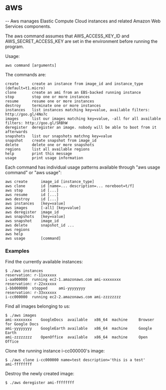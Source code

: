 # aws
--
Aws manages Elastic Compute Cloud instances and related Amazon Web Services
components.

The aws command assumes that AWS_ACCESS_KEY_ID and AWS_SECRET_ACCESS_KEY are
set in the environment before running the program.

Usage:

    aws command [arguments]

The commands are:

    create      create an instance from image_id and instance_type (default=t1.micro)
    clone       create an ami from an EBS-backed running instance
    stop        stop one or more instances
    resume      resume one or more instances
    destroy     terminate one or more instances
    instances   list instances matching key=value, available filters: http://goo.gl/4No7c
    images      list our images matching key=value, -all for all available filters: http://goo.gl/SRBhW
    deregister  deregister an image. nobody will be able to boot from it afterwards
    snapshots   list our snapshots matchng key=value
    snapshot    create snapshot from image_id
    delete      delete one or more snapshots
    regions     list all available regions
    help        print this message
    usage       print usage information

Each command has individual usage patterns available through "aws usage command" or "aws usage":

    aws create      image_id [instance_type]
    aws clone       id [name=... description=... noreboot=t/f]
    aws stop        id [...]
    aws resume      id [...]
    aws destroy     id [...]
    aws instances   [key=value]
    aws images      [-all] [key=value]
    aws deregister  image_id
    aws snapshots   [key=value]
    aws snapshot    image_id
    aws delete      snapshot_id ...
    aws regions
    aws help
    aws usage       [command]

### Examples

Find the currently available instances:

    $ ./aws instances
    reservation: r-11xxxxxx
    i-aa000000	running	ec2-1.amazonaws.com	ami-xxxxxxxx
    reservation: r-22xxxxxx
    i-bb000000	stopped		ami-yyyyyyyy
    reservation: r-33xxxxxx
    i-cc000000	running	ec2-2.amazonaws.com	ami-zzzzzzzz

Find all images belonging to us:

    $ ./aws images
    ami-xxxxxxxx	GoogleDocs	available	x86_64	machine		Browser for Google Docs
    ami-yyyyyyyy	GoogleEarth	available	x86_64	machine		Google Earth
    ami-zzzzzzzz	OpenOffice	available	x86_64	machine		Open Office

Clone the running instance i-cc000000's image:

    $ ./aws clone i-cc000000 name=test description='this is a test'
    ami-ffffffff

Destroy the newly created image:

    $ ./aws deregister ami-ffffffff
